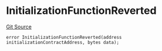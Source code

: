 # InitializationFunctionReverted
[Git Source](https://github.com/thrackle-io/tron/blob/67919752074a6ad99319926c762bce79963a8aa4/src/protocol/economic/ruleProcessor/RuleProcessorDiamondLib.sol)


```solidity
error InitializationFunctionReverted(address initializationContractAddress, bytes data);
```

